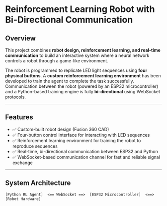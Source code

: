 # Reinforcement Learning Robot with Bi-Directional Communication

## Overview
This project combines **robot design, reinforcement learning, and real-time communication** to build an interactive system where a neural network controls a robot through a game-like environment.

The robot is programmed to replicate LED light sequences using **four physical buttons**. A **custom reinforcement learning environment** has been developed to train the agent to complete the task successfully. Communication between the robot (powered by an ESP32 microcontroller) and a Python-based training engine is fully **bi-directional** using WebSocket protocols.

---

## Features
- ✅ Custom-built robot design (Fusion 360 CAD)
- ✅ Four-button control interface for interacting with LED sequences
- ✅ Reinforcement learning environment for training the robot to reproduce sequences
- ✅ Real-time, bi-directional communication between ESP32 and Python
- ✅ WebSocket-based communication channel for fast and reliable signal exchange

---

## System Architecture
```plaintext
[Python RL Agent]  <== WebSocket ==>  [ESP32 Microcontroller]  <==>  [Robot Hardware]
